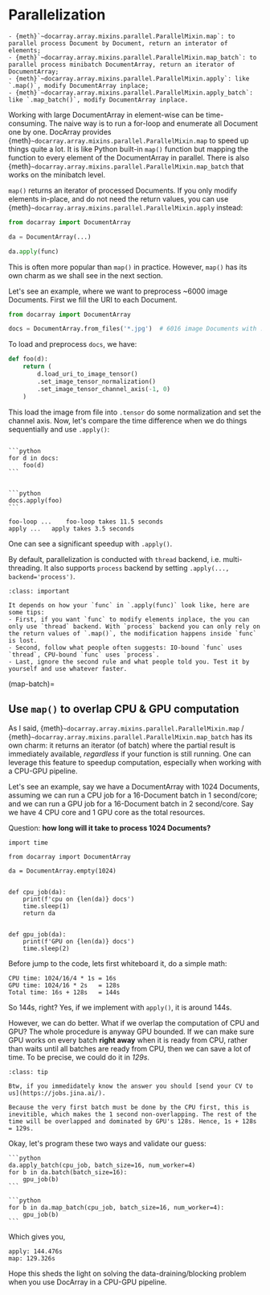 # Parallelization

```{seealso}
- {meth}`~docarray.array.mixins.parallel.ParallelMixin.map`: to parallel process Document by Document, return an interator of elements;
- {meth}`~docarray.array.mixins.parallel.ParallelMixin.map_batch`: to parallel process minibatch DocumentArray, return an iterator of DocumentArray;
- {meth}`~docarray.array.mixins.parallel.ParallelMixin.apply`: like `.map()`, modify DocumentArray inplace;
- {meth}`~docarray.array.mixins.parallel.ParallelMixin.apply_batch`: like `.map_batch()`, modify DocumentArray inplace.
```

Working with large DocumentArray in element-wise can be time-consuming. The naive way is to run a for-loop and enumerate all Document one by one. DocArray provides {meth}`~docarray.array.mixins.parallel.ParallelMixin.map` to speed up things quite a lot. It is like Python 
built-in `map()` function but mapping the function to every element of the DocumentArray in parallel. There is also {meth}`~docarray.array.mixins.parallel.ParallelMixin.map_batch` that works on the minibatch level.

`map()` returns an iterator of processed Documents. If you only modify elements in-place, and do not need the return values, you can use {meth}`~docarray.array.mixins.parallel.ParallelMixin.apply` instead:

```python
from docarray import DocumentArray

da = DocumentArray(...)

da.apply(func)
```

This is often more popular than `map()` in practice. However, `map()` has its own charm as we shall see in the next section.


Let's see an example, where we want to preprocess ~6000 image Documents. First we fill the URI to each Document.

```python
from docarray import DocumentArray

docs = DocumentArray.from_files('*.jpg')  # 6016 image Documents with .uri set
```

To load and preprocess `docs`, we have:

```python
def foo(d):
    return (
        d.load_uri_to_image_tensor()
        .set_image_tensor_normalization()
        .set_image_tensor_channel_axis(-1, 0)
    )
```

This load the image from file into `.tensor` do some normalization and set the channel axis. Now, let's compare the time difference when we do things sequentially and use `.apply()`:

````{tab} For-loop

```python
for d in docs:
    foo(d)
```
````

````{tab} Apply in parallel

```python
docs.apply(foo)
```
````

```text
foo-loop ...	foo-loop takes 11.5 seconds
apply ...	apply takes 3.5 seconds
```

One can see a significant speedup with `.apply()`.

By default, parallelization is conducted with `thread` backend, i.e. multi-threading. It also supports `process` backend by setting `.apply(..., backend='process')`.

```{admonition} When to choose process or thread backend?
:class: important

It depends on how your `func` in `.apply(func)` look like, here are some tips:
- First, if you want `func` to modify elements inplace, the you can only use `thread` backend. With `process` backend you can only rely on the return values of `.map()`, the modification happens inside `func` is lost.
- Second, follow what people often suggests: IO-bound `func` uses `thread`, CPU-bound `func` uses `process`.
- Last, ignore the second rule and what people told you. Test it by yourself and use whatever faster. 
```

(map-batch)=
## Use `map()` to overlap CPU & GPU computation

As I said, {meth}`~docarray.array.mixins.parallel.ParallelMixin.map` / {meth}`~docarray.array.mixins.parallel.ParallelMixin.map_batch` has its own charm: it returns an iterator (of batch) where the partial result is immediately available, *regardless* if your function is still running. One can leverage this feature to speedup computation, especially when working with a CPU-GPU pipeline.

Let's see an example, say we have a DocumentArray with 1024 Documents, assuming we can run a CPU job for a 16-Document batch in 1 second/core; and we can run a GPU job for a 16-Document batch in 2 second/core. Say we have 4 CPU core and 1 GPU core as the total resources. 

Question: **how long will it take to process 1024 Documents?**


```{python}
import time

from docarray import DocumentArray

da = DocumentArray.empty(1024)


def cpu_job(da):
    print(f'cpu on {len(da)} docs')
    time.sleep(1)
    return da


def gpu_job(da):
    print(f'GPU on {len(da)} docs')
    time.sleep(2)
```


Before jump to the code, lets first whiteboard it, do a simple math:

```text
CPU time: 1024/16/4 * 1s = 16s
GPU time: 1024/16 * 2s   = 128s
Total time: 16s + 128s   = 144s   
```

So 144s, right? Yes, if we implement with `apply()`, it is around 144s.

However, we can do better. What if we overlap the computation of CPU and GPU? The whole procedure is anyway GPU bounded. If we can make sure GPU works on every batch **right away** when it is ready from CPU, rather than waits until all batches are ready from CPU, then we can save a lot of time. To be precise, we could do it in _129s_.

```{admonition} Why 129s? Why not 128s
:class: tip

Btw, if you immedidately know the answer you should [send your CV to us](https://jobs.jina.ai/).

Because the very first batch must be done by the CPU first, this is inevitible, which makes the 1 second non-overlapping. The rest of the time will be overlapped and dominated by GPU's 128s. Hence, 1s + 128s = 129s.
```

Okay, let's program these two ways and validate our guess:

````{tab} apply in 144s
```python
da.apply_batch(cpu_job, batch_size=16, num_worker=4)
for b in da.batch(batch_size=16):
    gpu_job(b)
```
````

````{tab} map in 129s
```python
for b in da.map_batch(cpu_job, batch_size=16, num_worker=4):
    gpu_job(b)
```
````

Which gives you,

```text
apply: 144.476s
map: 129.326s
```

Hope this sheds the light on solving the data-draining/blocking problem when you use DocArray in a CPU-GPU pipeline. 